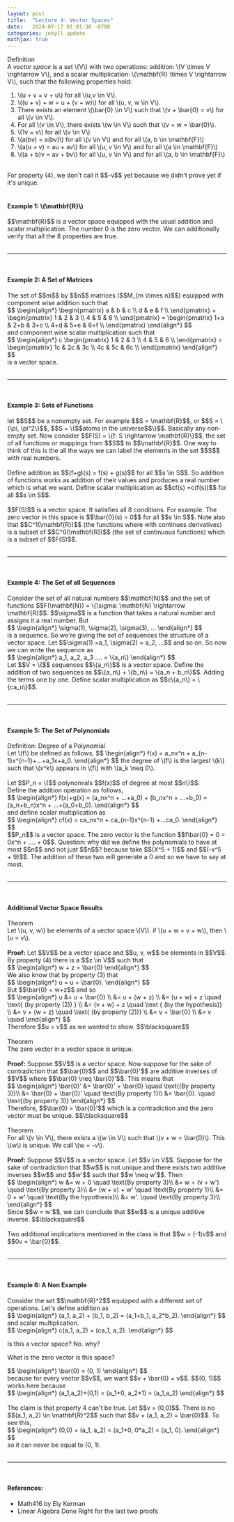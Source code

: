 ```yaml
---
layout: post
title:  "Lecture 4: Vector Spaces"
date:   2024-07-17 01:01:36 -0700
categories: jekyll update
mathjax: true
---
```

<div class="bdiv">
  Definition
</div>
<div class="bbdiv">
  A <i>vector space</i> is a set \(V\) with two operations: addition: \(V \times V \rightarrow V\), and a scalar multiplication: \(\mathbf{R} \times V \rightarrow V\), such that the following properties hold:
  <ol>
      <li>\(u + v = v + u\) for all \(u,v \in V\).</li>
	  <li> \((u + v) + w = u + (v + w)\) for all \(u, v, w \in V\).</li>
      <li>There exists an element \(\bar{0} \in V\) such that \(v + \bar{0} = v\) for all \(v \in V\).</li>
	  <li>For all \(v \in V\), there exists \(w \in V\) such that \(v + w = \bar{0}\). </li>
      <li>\(1v = v\) for all \(v \in V\)</li>
	  <li>\(a(bv) = a(bv)\) for all \(v \in V\) and for all \(a, b \in \mathbf{F}\) </li>
	  <li>\(a(u + v) = au + av\) for all \(u, v \in V\) and for all \(a \in \mathbf{F}\)</li>
      <li>\((a + b)v = av + bv\) for all \(u, v \in V\) and for all \(a, b \in \mathbf{F}\)</li>
</ol>
</div>
<br>
For property (4), we don't call it $$-v$$ yet because we didn't prove yet if it's unique.
<br>
<br>
<!------------------------------------------------------------------------------------>
<h4><b>Example 1: \(\mathbf{R}\)</b></h4>
$$\mathbf{R}$$ is a vector space equipped with the usual addition and scalar multiplication. The number 0 is the zero vector. We can additionally verify that all the 8 properties are true.
<br>
<br>
<hr>
<br>
<!------------------------------------------------------------------------------------>
<h4><b>Example 2: A Set of Matrices</b></h4>
The set of $$m$$ by $$n$$ matrices ($$M_{m \times n}$$) equipped with component wise addition such that
<div>
$$
\begin{align*}
\begin{pmatrix}
a & b & c \\
d & e & f \\
\end{pmatrix}
+
\begin{pmatrix}
1 & 2 & 3 \\
4 & 5 & 6 \\
\end{pmatrix}
=
\begin{pmatrix}
1+a & 2+b & 3+c \\
4+d & 5+e & 6+f \\
\end{pmatrix}
\end{align*}
$$
</div>
and component wise scalar multiplication such that
<div>
$$
\begin{align*}
c
\begin{pmatrix}
1 & 2 & 3 \\
4 & 5 & 6 \\
\end{pmatrix}
=
\begin{pmatrix}
1c & 2c & 3c \\
4c & 5c & 6c \\
\end{pmatrix}
\end{align*}
$$
</div>
is a vector space.
<br>
<br>
<hr>
<br>
<!------------------------------------------------------------------------------------>
<h4><b>Example 3: Sets of Functions</b></h4>
let $$S$$ be a nonempty set. For example $$S = \mathbf{R}$$, or $$S = \{\pi, \pi^2\}$$, $$S = \{$$atoms in the universe$$\}$$. Basically any non-empty set. 
Now consider $$F(S) = \{f: S \rightarrow \mathbf{R}\}$$, the set of all functions or mappings from $$S$$ to $$\mathbf{R}$$. One way to think of this is the all the ways we can label the elements in the set $$S$$ with real numbers.
<br><br>
Define addition as $$(f+g)(s) = f(s) + g(s)$$ for all $$s \in S$$. So addition of functions works as addition of their values and produces a real number which is what we want. Define scalar multiplication as $$cf(s) =c(f(s))$$ for all $$s \in S$$. 
<br><br>
$$F(S)$$ is a vector space. It satisfies all 8 conditions. For example. The zero vector in this space is $$\bar{0}(s) = 0$$ for all $$s \in S$$. Note also that $$C^1(\mathbf{R})$$ (the functions where with continues derivatives) is a subset of $$C^0(\mathbf{R})$$ (the set of continuous functions) which is a subset of $$F(S)$$.
<br>
<br>
<hr>
<br>
<!------------------------------------------------------------------------------------>
<h4><b>Example 4: The Set of all Sequences</b></h4>
Consider the set of all natural numbers $$\mathbf{N}$$ and the set of functions $$F(\mathbf{N}) = \{\sigma: \mathbf{N} \rightarrow \mathbf{R}$$. $$\sigma$$ is a function that takes a natural number and assigns it a real number. But
<div>
$$
\begin{align*}
    \sigma(1), \sigma(2), \sigma(3), ...
\end{align*}
$$
</div>
is a sequence. So we're giving the set of sequences the structure of a vector space. Let $$\sigma(1) =a_1, \sigma(2) = a_2, ...$$ and so on. So now we can write the sequence as
<div>
$$
\begin{align*}
    a_1, a_2, a_3 .... = \{a_n\}
\end{align*}
$$
</div>
Let $$V = \{$$ sequences $$\{a_n\}$$ is a vector space. Define the addition of two sequences as $$\{a_n\} + \{b_n\} = \{a_n + b_n\}$$. Adding the terms one by one. Define scalar multiplication as $$c\{a_n\} = \{ca_n\}$$.
<br>
<br>
<hr>
<br>
<!------------------------------------------------------------------------------------>
<h4><b>Example 5: The Set of Polynomials</b></h4>
<div class="bdiv">
  Definition: Degree of a Polynomial
</div>
<div class="bbdiv">
Let \(f\) be defined as follows,
$$
\begin{align*}
    f(x) = a_nx^n + a_{n-1}x^{n-1}+...+a_1x+a_0.
\end{align*}
$$
the degree of \(f\) is the largest \(k\) such that \(x^k\) appears in \(f\) with \(a_k \neq 0\).
</div>
<br>
Let $$P_n = \{$$ polynomials $$f(x)$$ of degree at most $$n\}$$.<br>
Define the addition operation as follows,
<div>
$$
\begin{align*}
f(x)+g(x) = (a_nx^n + ...+a_0) + (b_nx^n + ...+b_0) = (a_n+b_n)x^n + ...+(a_0+b_0). 
\end{align*}
$$
</div>
and define scalar multiplication as
<div>
$$
\begin{align*}
cf(x) = ca_nx^n + ca_{n-1}x^{n-1} +...ca_0.
\end{align*}
$$
</div>
$$P_n$$ is a vector space. The zero vector is the function $$f\bar{0} = 0 = 0x^n + .... + 0$$.
Question: why did we define the polynomials to have at most $$n$$ and not just $$n$$? because take $$(X^5 + 1)$$ and $$(-x^5 + 9)$$. The addition of these two will generate a 0 and so we have to say at most.
<br>
<br>
<hr>
<br>
<!------------------------------------------------------------------------------------>
<h4><b>Additional Vector Space Results</b></h4>
<div class="purdiv">
  Theorem
</div>
<div class="purbdiv">
  Let \(u, v, w\) be elements of a vector space \(V\). if \(u + w = v + w\), then \(u = v\).
</div>
<br>
<b>Proof:</b>
Let $$V$$ be a vector space and $$u, v, w$$ be elements in $$V$$. By property (4) there is a $$z \in V$$ such that
<div>
$$
\begin{align*}
    w + z = \bar{0} 
\end{align*}
$$
</div>
We also know that by property (3) that
<div>
$$
\begin{align*}
    u = u + \bar{0}.
\end{align*}
$$
</div>
But $$\bar{0} = w+z$$ and so
<div>
$$
\begin{align*}
u &= u + \bar{0} \\
  &= u + (w + z) \\
  &= (u + w) + z \quad \text{ (by property (2)) } \\
  &= (v + w) + z \quad \text { (by the hypothesis)} \\
  &= v + (w + z) \quad \text{ (by property (2))} \\
  &= v + \bar{0} \\
  &= v \quad
\end{align*}
$$
</div>
Therefore $$u = v$$ as we wanted to show. $$\blacksquare$$
<br>
<br>
<!------------------------------------------------------------------------------------>
<div class="purdiv">
  Theorem
</div>
<div class="purbdiv">
  The zero vector in a vector space is unique.
</div>
<br>
<b>Proof:</b>
Suppose $$V$$ is a vector space. Now suppose for the sake of contradiction that $$\bar{0}$$ and $$\bar{0}'$$ are additive inverses of $$V$$ where $$\bar{0} \neq \bar{0}'$$. This means that
<div>
$$
\begin{align*}
\bar{0}' &= \bar{0}' + \bar{0} \quad \text{(By property 3)}\\
         &= \bar{0} + \bar{0}' \quad \text{By property 1}\\
		 &= \bar{0}. \quad \text{(by property 3)}
\end{align*}
$$
</div>
Therefore, $$\bar{0} = \bar{0}'$$ which is a contradiction and the zero vector must be unique. $$\blacksquare$$
<br>
<br>
<!------------------------------------------------------------------------------------>
<div class="purdiv">
  Theorem
</div>
<div class="purbdiv">
   For all \(v \in V\), there exists a \(w \in V\) such that \(v + w = \bar{0}\). This \(w\) is unique. We call \(w = -v\).
</div>
<br>
<b>Proof:</b> 
Suppose $$V$$ is a vector space. Let $$v \in V$$. Suppose for the sake of contradiction that $$w$$ is not unique and there exists two additive inverses $$w$$ and $$w'$$ such that $$w \neq w'$$. Then
<div>
$$
\begin{align*}
w &= w + 0  \quad \text{By property 3}\\
  &= w + (v + w')  \quad \text{By property 3}\\
  &= (w + v) + w'  \quad \text{By property 1}\\
  &= 0 + w'  \quad \text{By the hypothesis}\\
  &= w'.  \quad \text{By property 3}\\
\end{align*}
$$
</div>
Since $$w = w'$$, we can conclude that $$w$$ is a unique additive inverse. $$\blacksquare$$
<br>
<br>
Two additional implications mentioned in the class is that $$w = (-1)v$$ and $$0v = \bar{0}$$.
<br>
<br>
<hr>
<br>
<!------------------------------------------------------------------------------------>
<h4><b>Example 6: A Non Example</b></h4>
Consider the set $$\mathbf{R}^2$$ equipped with a different set of operations. Let's define addition as
<div>
$$
\begin{align*}
   (a_1, a_2) + (b_1, b_2) = (a_1+b_1, a_2*b_2).
\end{align*}
$$
</div>
and scalar multiplication.
<div>
$$
\begin{align*}
    c(a_1, a_2) = (ca_1, a_2).
\end{align*}
$$
</div>

Is this a vector space? No. why?

What is the zero vector is this space?
<div>
$$
\begin{align*}
    \bar{0} = (0, 1)
\end{align*}
$$
</div>
because for every vector $$v$$, we want $$v + \bar{0} = v$$. $$(0, 1)$$ works here because
<div>
$$
\begin{align*}
(a_1,a_2)+(0,1) = (a_1+0, a_2*1) = (a_1,a_2)
\end{align*}
$$
</div>
<br>
The claim is that property 4 can't be true. Let $$v = (0,0)$$. There is no $$(a_1, a_2) \in \mathbf{R}^2$$ such that 
$$v + (a_1, a_2) = \bar{0}$$. To see this, 
<div>
$$
\begin{align*}
    (0,0) + (a_1, a_2) = (a_1+0, 0*a_2) = (a_1, 0).
\end{align*}
$$
</div>
so it can never be equal to (0, 1).
<br>
<br>
<hr>
<br>
<!------------------------------------------------------------------------------------>
<h4><b>References:</b></h4>
<ul>
<li>Math416 by Ely Kerman</li>
<li>Linear Algebra Done Right for the last two proofs</li>
</ul>
